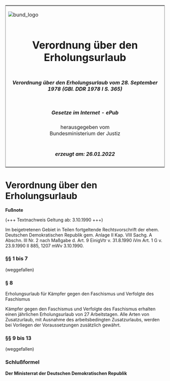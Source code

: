 <span id="DECKBLATT.html"></span>

<table border="0" frame="border" width="100%">

<tr valign="top">

<td align="left">

![bund\_logo](BfJ_2021_Web_de_de.gif)

</td>

<td align="right">

 

</td>

</tr>

<tr align="center" valign="middle">

<td colspan="2">

# Verordnung über den Erholungsurlaub

</td>

</tr>

<tr align="center" valign="middle">

<td colspan="2">

##### Verordnung über den Erholungsurlaub vom 28. September 1978 (GBl. DDR 1978 I S. 365)

</td>

</tr>

<tr align="center" valign="middle">

<td colspan="2">

  
  

##### Gesetze im Internet - ePub  
  
herausgegeben vom  
Bundesministerium der Justiz

</td>

</tr>

<tr align="center" valign="bottom">

<td colspan="2">

  
  

##### erzeugt am: 26.01.2022

</td>

</tr>

</table>

<span id="DDNR003650978.html"></span>

# Verordnung über den Erholungsurlaub

<div>

  
**Fußnote**

<div class="jnhtml">

<div>

<div class="jurAbsatz">

(+++ Textnachweis Geltung ab: 3.10.1990 +++)

</div>

<div class="jurAbsatz">

  
Im beigetretenen Gebiet in Teilen fortgeltende Rechtsvorschrift der
ehem. Deutschen Demokratischen Republik gem. Anlage II Kap. VIII Sachg.
A Abschn. III Nr. 2 nach Maßgabe d. Art. 9 EinigVtr v. 31.8.1990 iVm
Art. 1 G v. 23.9.1990 II 885, 1207 mWv 3.10.1990.

</div>

</div>

</div>

</div>

<span id="DDNR003650978BJNE000100314.html"></span>

### §§ 1 bis 7  
(weggefallen)

<span id="DDNR003650978BJNE000200314.html"></span>

### § 8  
Erholungsurlaub für Kämpfer gegen den Faschismus und Verfolgte des Faschismus

<div>

<div class="jnhtml">

<div>

<div class="jurAbsatz">

Kämpfer gegen den Faschismus und Verfolgte des Faschismus erhalten einen
jährlichen Erholungsurlaub von 27 Arbeitstagen. Alle Arten von
Zusatzurlaub, mit Ausnahme des arbeitsbedingten Zusatzurlaubs, werden
bei Vorliegen der Voraussetzungen zusätzlich gewährt.

</div>

</div>

</div>

</div>

<span id="DDNR003650978BJNE000300314.html"></span>

### §§ 9 bis 13  
(weggefallen)

<span id="DDNR003650978BJNE000400314.html"></span>

### Schlußformel  

<div>

<div class="jnhtml">

<div>

<div class="jurAbsatz">

<span style=";font-weight:bold">Der Ministerrat der Deutschen
Demokratischen Republik</span>

</div>

</div>

</div>

</div>
